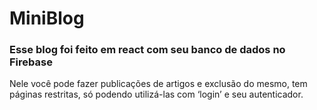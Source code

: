 # MiniBlog
### Esse blog foi feito em react com seu banco de dados no Firebase

Nele você pode fazer publicações de artigos e exclusão do mesmo, tem páginas restritas, só podendo utilizá-las com ‘login’ e seu autenticador.

